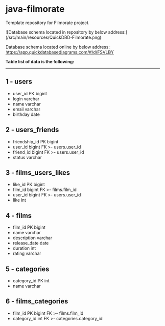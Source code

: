 # java-filmorate
Template repository for Filmorate project.

![Database schema located in repository by below address:] (/src/main/resources/QuickDBD-Filmorate.png)

Database schema located online by below address: https://app.quickdatabasediagrams.com/#/d/FSVLBY

<b>Table list of data is the following:</b>
_____
1 - users
-----
- user_id PK bigint
- login varchar 
- name varchar
- email varchar
- birthday date

2 - users_friends
-----
- friendship_id PK bigint
- user_id bigint FK >- users.user_id
- friend_id bigint FK >- users.user_id
- status varchar

3 - films_users_likes
-----
- like_id PK bigint
- film_id bigint FK >- films.film_id
- user_id bigint FK >- users.user_id
- like int

4 - films
-----
- film_id PK bigint
- name varchar
- description varchar
- release_date date
- duration int
- rating varchar

5 - categories
-----
- category_id PK int
- name varchar

6 - films_categories
-----
- film_id PK bigint FK >- films.film_id
- category_id int FK >- categories.category_id





